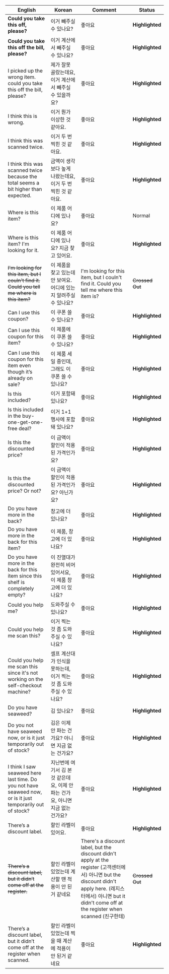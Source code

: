 | English | Korean | Comment | Status |
|---------|--------|---------|--------|
| **Could you take this off, please?** | 이거 빼주실 수 있나요? | 좋아요 | **Highlighted** |
| **Could you take this off the bill, please?** | 이거 계산에서 빼주실 수 있나요? | 좋아요 | **Highlighted** |
| I picked up the wrong item. could you take this off the bill, please? | 제가 잘못 골랐는데요, 이거 계산에서 빼주실 수 있을까요? | 좋아요 | **Highlighted** |
| I think this is wrong. | 이거 뭔가 이상한 것 같아요. | 좋아요 | **Highlighted** |
| I think this was scanned twice. | 이거 두 번 찍힌 것 같아요. | 좋아요 | **Highlighted** |
| I think this was scanned twice because the total seems a bit higher than expected. | 금액이 생각보다 높게 나왔는데요, 이거 두 번 찍힌 것 같아요. | 좋아요 | **Highlighted** |
| Where is this item? | 이 제품 어디에 있나요? | 좋아요 | Normal |
| Where is this item? I'm looking for it. | 이 제품 어디에 있나요? 지금 찾고 있어요. | 좋아요 | **Highlighted** |
| ~~I'm looking for this item, but I couln't find it. Could you tell me where is this item?~~ | 이 제품을 찾고 있는데 안 보여요. 어디에 있는지 알려주실 수 있나요? | I'm looking for this item, but I couln't find it.  Could you tell me where this item is? | ~~Crossed Out~~ |
| Can I use this coupon? | 이 쿠폰 쓸 수 있나요? | 좋아요 | **Highlighted** |
| Can I use this coupon for this item? | 이 제품에 이 쿠폰 쓸 수 있나요? | 좋아요 | **Highlighted** |
| Can I use this coupon for this item even though it’s already on sale? | 이 제품 세일 중인데,  그래도 이 쿠폰 쓸 수 있나요? | 좋아요 | **Highlighted** |
| Is this included? | 이거 포함돼 있나요? | 좋아요 | **Highlighted** |
| Is this included in the buy-one-get-one-free deal? | 이거 1+1 행사에 포함돼 있나요? | 좋아요 | **Highlighted** |
| Is this the discounted price? | 이 금액이 할인이 적용된 가격인가요? | 좋아요 | **Highlighted** |
| Is this the discounted price? Or not? | 이 금액이 할인이 적용된 가격인가요? 아닌가요? | 좋아요 | **Highlighted** |
| Do you have more in the back? | 창고에 더 있나요? | 좋아요 | **Highlighted** |
| Do you have more in the back for this item? | 이 제품, 창고에 더 있나요? | 좋아요 | **Highlighted** |
| Do you have more in the back for this item since this shelf is completely empty? | 이 진열대가 완전히 비어 있어서요, 이 제품 창고에 더 있나요? | 좋아요 | **Highlighted** |
| Could you help me? | 도와주실 수 있나요? | 좋아요 | **Highlighted** |
| Could you help me scan this? | 이거 찍는 것 좀 도와주실 수 있나요? | 좋아요 | **Highlighted** |
| Could you help me scan this since it's not working on the self-checkout machine? | 셀프 계산대가 인식을 못하는데, 이거 찍는 것 좀 도와주실 수 있나요? | 좋아요 | **Highlighted** |
| Do you have seaweed? | 김 있나요? | 좋아요 | **Highlighted** |
| Do you not have seaweed now, or is it just temporarily out of stock? | 김은 이제 안 파는 건가요? 아니면 지금 없는 건가요? | 좋아요 | **Highlighted** |
| I think I saw seaweed here last time.  Do you not have seaweed now, or is it just temporarily out of stock? | 지난번에 여기서 김 본 것 같은데요, 이제 안 파는 건가요, 아니면 지금 없는 건가요? | 좋아요 | **Highlighted** |
| There’s a discount label. | 할인 라벨이 있어요. | 좋아요 | **Highlighted** |
| ~~There’s a discount label, but it didn’t come off at the register.~~ | 할인 라벨이 있었는데 계산할 땐 적용이 안 된거 같네요 | There's a discount label, but the discount didn't apply at the register (고객센터에서) 아니면  but the discount didn't apply here. (레지스터에서) 아니면 but it didn't come off at the register when scanned (친구한테)<br> | ~~Crossed Out~~ |
| There’s a discount label, but it didn’t come off at the register when scanned. | 할인 라벨이 있었는데 찍을 때 계산에 적용이 안 된거 같네요 | 좋아요 | **Highlighted** |

